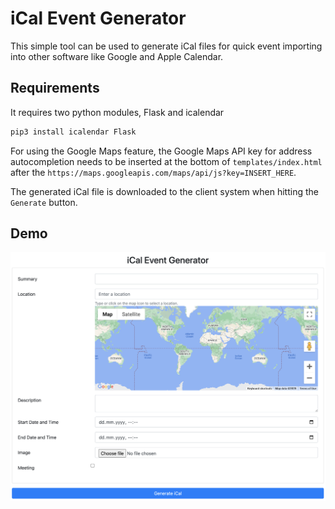 # iCal Event Generator

This simple tool can be used to generate iCal files for quick event importing into
other software like Google and Apple Calendar.

## Requirements

It requires two python modules, Flask and icalendar

```bash
pip3 install icalendar Flask
```

For using the Google Maps feature, the Google Maps API key for address autocompletion
needs to be inserted at the bottom of `templates/index.html` after the `https://maps.googleapis.com/maps/api/js?key=INSERT_HERE`.

The generated iCal file is downloaded to the client system when hitting the `Generate` button.

## Demo

![iCal Generator GUI](https://raw.githubusercontent.com/leolion3/Portfolio/master/Python/iCalGenerator/media/demo.png)